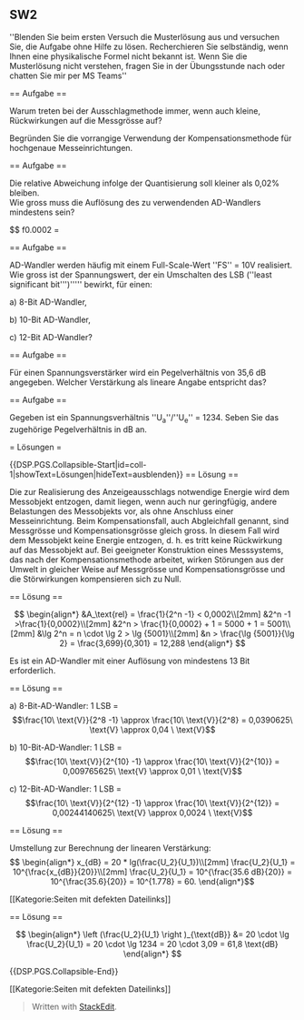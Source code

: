 ## SW2
''Blenden Sie beim ersten Versuch die Musterlösung aus und versuchen Sie, die Aufgabe ohne Hilfe zu lösen. Recherchieren Sie selbständig, wenn Ihnen eine physikalische Formel nicht bekannt ist. Wenn Sie die Musterlösung nicht verstehen, fragen Sie in der Übungsstunde nach oder chatten Sie mir per MS Teams''

== Aufgabe ==

Warum treten bei der Ausschlagmethode immer, wenn auch kleine, Rückwirkungen auf die Messgrösse auf? 

Begründen Sie die vorrangige Verwendung der Kompensationsmethode für hochgenaue Messeinrichtungen.



== Aufgabe ==

Die relative Abweichung infolge der Quantisierung soll kleiner als 0,02% bleiben.<br />
Wie gross muss die Auflösung des zu verwendenden AD-Wandlers mindestens sein?

$$ f0.0002 = 


== Aufgabe ==

AD-Wandler werden häufig mit einem Full-Scale-Wert ''FS'' = 10V realisiert. Wie gross ist der Spannungswert, der ein Umschalten des LSB (''least significant bit''')''''' bewirkt, für einen:

a) 8-Bit AD-Wandler,

b) 10-Bit AD-Wandler,

c) 12-Bit AD-Wandler?



== Aufgabe ==

Für einen Spannungsverstärker wird ein Pegelverhältnis von 35,6 dB angegeben. Welcher Verstärkung als lineare Angabe entspricht das?







== Aufgabe ==

Gegeben ist ein Spannungsverhältnis ''U<sub>a</sub>''/''U<sub>e</sub>'' = 1234. Seben Sie das zugehörige Pegelverhältnis in dB an.



= Lösungen =

{{DSP.PGS.Collapsible-Start|id=coll-1|showText=Lösungen|hideText=ausblenden}}
== Lösung ==

Die zur Realisierung des Anzeigeausschlags notwendige Energie wird dem Messobjekt entzogen, damit liegen, wenn auch nur geringfügig, andere Belastungen des Messobjekts vor, als ohne Anschluss einer Messeinrichtung. Beim Kompensationsfall, auch Abgleichfall genannt, sind Messgrösse und Kompensationsgrösse gleich gross. In diesem Fall wird dem Messobjekt keine Energie entzogen, d. h. es tritt keine Rückwirkung auf das Messobjekt auf. Bei geeigneter Konstruktion eines Messsystems, das nach der Kompensationsmethode arbeitet, wirken Störungen aus der Umwelt in gleicher Weise auf Messgrösse und Kompensationsgrösse und die Störwirkungen kompensieren sich zu Null.



== Lösung ==

$$ \begin{align*}
&A_\text{rel} = \frac{1}{2^n -1} < 0,0002\\[2mm]
&2^n -1 >\frac{1}{0,0002}\\[2mm]
&2^n > \frac{1}{0,0002} + 1 = 5000 + 1 = 5001\\[2mm]
&\lg 2^n = n \cdot \lg 2 > \lg {5001}\\[2mm]
&n > \frac{\lg {5001}}{\lg 2} = \frac{3,699}{0,301} = 12,288
\end{align*} $$

Es ist ein AD-Wandler mit einer Auflösung von mindestens 13 Bit erforderlich.

== Lösung ==

a) 8-Bit-AD-Wandler: 1 LSB = $$\frac{10\ \text{V}}{2^8 -1} \approx \frac{10\ \text{V}}{2^8} = 0,0390625\ \text{V} \approx 0,04 \ \text{V}$$

b) 10-Bit-AD-Wandler: 1 LSB = $$\frac{10\ \text{V}}{2^{10} -1} \approx \frac{10\ \text{V}}{2^{10}} = 0,009765625\ \text{V} \approx 0,01 \ \text{V}$$

c) 12-Bit-AD-Wandler: 1 LSB = $$\frac{10\ \text{V}}{2^{12} -1} \approx \frac{10\ \text{V}}{2^{12}} = 0,00244140625\ \text{V} \approx 0,0024 \ \text{V}$$



== Lösung ==




Umstellung zur Berechnung der linearen Verstärkung:
$$ \begin{align*}   
x_{dB} = 20 * lg(\frac{U_2}{U_1})\\[2mm]
\frac{U_2}{U_1} = 10^{\frac{x_{dB}}{20}}\\[2mm]
\frac{U_2}{U_1} = 10^{\frac{35.6 dB}{20}} = 10^{\frac{35.6}{20}} = 10^{1.778} = 60.
\end{align*}$$ 

[[Kategorie:Seiten mit defekten Dateilinks]]

== Lösung ==

$$ \begin{align*}
\left (\frac{U_2}{U_1} \right )_{\text{dB}} &= 20 \cdot \lg \frac{U_2}{U_1} = 20 \cdot \lg 1234 = 20 \cdot 3,09 = 61,8 \text{dB}
\end{align*} $$

{{DSP.PGS.Collapsible-End}}

[[Kategorie:Seiten mit defekten Dateilinks]]


> Written with [StackEdit](https://stackedit.io/).
<!--stackedit_data:
eyJoaXN0b3J5IjpbMTg3NTk2ODM4M119
-->